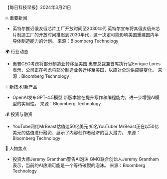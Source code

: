 【每日科技早报】2024年3月21日

🔥 重要新闻
- 英特尔推迟俄亥俄芯片工厂开放时间至2030年代
英特尔宣布将其俄亥俄州芯片制造工厂的开放时间推迟到2030年代，这一决定可能影响美国重建国内半导体制造能力的计划。
来源：Bloomberg Technology

🌍 行业动态
- 惠普CEO考虑将部分制造业转移至美国
惠普总裁兼首席执行官Enrique Lores表示，公司正在考虑将部分制造业务迁移至美国，以应对全球供应链变化。
来源：Bloomberg Technology

💡 新技术/新产品
- OpenAI发布GPT-4.5模型
新版本旨在提升写作和编程能力，进一步增强AI模型的实用性。
来源：Bloomberg Technology

💰 投资与融资
- YouTube网红MrBeast估值达50亿美元
知名YouTuber MrBeast正在以50亿美元的估值进行融资，展示了内容创作者经济的巨大潜力。
来源：Bloomberg Technology

👥 人物焦点
- 投资大师Jeremy Grantham警告AI泡沫
GMO联合创始人Jeremy Grantham表示，当前的AI热潮可能是一个等待破裂的泡沫。
来源：Bloomberg Technology 